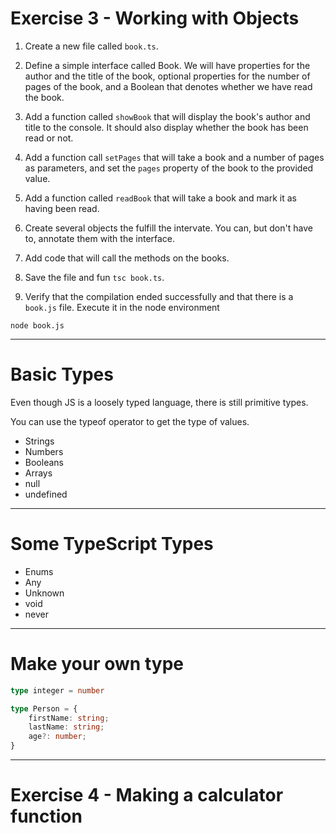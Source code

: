 # Exercise 3 - Working with Objects

1. Create a new file called `book.ts`.

2. Define a simple interface called Book. We will have properties for the author and the title of the book, optional properties for the number of pages of the book, and a Boolean that denotes whether we have read the book.

3. Add a function called `showBook` that will display the book's author and title to the console. It should also display whether the book has been read or not.

4. Add a function call `setPages` that will take a book and a number of pages as parameters, and set the `pages` property of the book to the provided value.

5. Add a function called `readBook` that will take a book and mark it as having been read.

6. Create several objects the fulfill the intervate. You can, but don't have to, annotate them with the interface.

7. Add code that will call the methods on the books.

8. Save the file and fun `tsc book.ts`.

9. Verify that the compilation ended successfully and that there is a `book.js` file. Execute it in the node environment

```
node book.js
```

---

# Basic Types

Even though JS is a loosely typed language, there is still primitive types. 

You can use the typeof operator to get the type of values.

- Strings
- Numbers
- Booleans
- Arrays
- null
- undefined

---

# Some TypeScript Types

- Enums
- Any
- Unknown
- void
- never

---

# Make your own type

```ts
type integer = number
```

```ts
type Person = {
    firstName: string;
    lastName: string;
    age?: number;
}
```

---

# Exercise 4 - Making a calculator function
